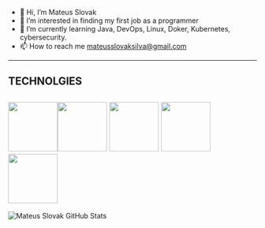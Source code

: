 - 👋 Hi, I’m Mateus Slovak
- 👀 I’m interested in  finding my first job as a programmer
- 🌱 I’m currently learning  Java, DevOps, Linux, Doker, Kubernetes, cybersecurity.
- 📫 How to reach me  mateusslovaksilva@gmail.com
-------
## TECHNOLGIES
<img src="https://cdn.jsdelivr.net/gh/devicons/devicon@latest/icons/java/java-original-wordmark.svg" width="100px"/><img src="https://cdn.jsdelivr.net/gh/devicons/devicon@latest/icons/linux/linux-original.svg" width="100px"/>
<img src="https://cdn.jsdelivr.net/gh/devicons/devicon@latest/icons/docker/docker-original-wordmark.svg" width="100px"/>
<img src="https://cdn.jsdelivr.net/gh/devicons/devicon@latest/icons/kubernetes/kubernetes-original.svg" width="100px"/>
<img src="https://cdn.jsdelivr.net/gh/devicons/devicon@latest/icons/git/git-original.svg" width="100px"/>
----
![Mateus Slovak GitHub Stats](https://github-readme-stats.vercel.app/api?username=MateusSlovakSilva&show_icons=true&theme=dracula)
<!---
MateusSlovakSilva/MateusSlovakSilva is a ✨ special ✨ repository because its `README.md` (this file) appears on your GitHub p
You can click the Preview link to take a look at your changes.
--->
